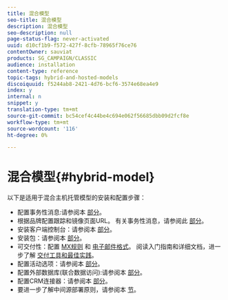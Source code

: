 ```yaml
---
title: 混合模型
seo-title: 混合模型
description: 混合模型
seo-description: null
page-status-flag: never-activated
uuid: d10cf1b9-f572-427f-8cfb-78965f76ce76
contentOwner: sauviat
products: SG_CAMPAIGN/CLASSIC
audience: installation
content-type: reference
topic-tags: hybrid-and-hosted-models
discoiquuid: f5244ab8-2421-4d76-bcf6-3574e68ea4e9
index: y
internal: n
snippet: y
translation-type: tm+mt
source-git-commit: bc54cef4c44be4c694e062f56685dbb09d2fcf8e
workflow-type: tm+mt
source-wordcount: '116'
ht-degree: 0%

---
```



# 混合模型{#hybrid-model}

以下是适用于混合主机托管模型的安装和配置步骤：

* 配置事务性消息:请参阅本 [部分](../../message-center/using/transactional-messaging-architecture.md)。
* 根据品牌配置跟踪和镜像页面URL。 有关事务性消息，请参阅此 [部分](../../message-center/using/configuring-multibranding.md)。
* 安装客户端控制台：请参阅本 [部分](../../installation/using/installing-the-client-console.md)。
* 安装包：请参阅本 [部分](../../installation/using/installing-campaign-standard-packages.md)。
* 可交付性：配置 [MX规则](../../installation/using/email-deliverability.md#mx-configuration) 和 [电子邮件格式](../../installation/using/email-deliverability.md#managing-email-formats)。 阅读入门指南和详细文档，进一步了解 [交付工具](../../delivery/using/deliverability-key-points.md)[和最佳实践](../../delivery/using/about-deliverability.md)。
* 配置活动选项：请参阅本 [部分](../../installation/using/configuring-campaign-options.md)。
* 配置外部数据库(联合数据访问):请参阅本 [部分](../../platform/using/about-fda.md)。
* 配置CRM连接器：请参阅本 [部分](../../platform/using/crm-connectors.md)。
* 要进一步了解中间源部署原则，请参阅本 [节](../../installation/using/mid-sourcing-deployment.md)。

